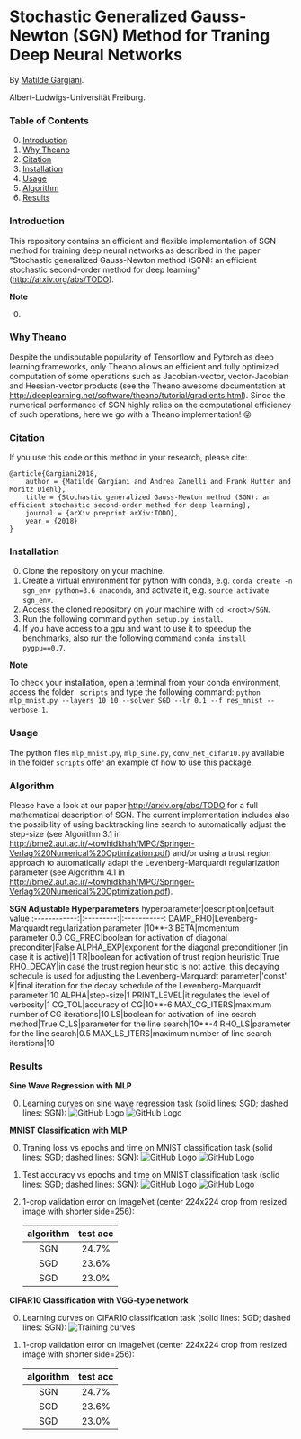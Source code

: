 # Stochastic Generalized Gauss-Newton (SGN) Method for Traning Deep Neural Networks

By [Matilde Gargiani](https://scholar.google.com/citations?user=gejXFzwAAAAJ&hl=en).

Albert-Ludwigs-Universität Freiburg.

### Table of Contents
0. [Introduction](#introduction)
0. [Why Theano](#why-theano)
0. [Citation](#citation)
0. [Installation](#installation)
0. [Usage](#usage)
0. [Algorithm](#algorithm)
0. [Results](#results)

### Introduction
This repository contains an efficient and flexible implementation of SGN method for training deep neural networks as described in the paper "Stochastic generalized Gauss-Newton method (SGN): an efficient stochastic second-order method for deep learning" (http://arxiv.org/abs/TODO). 

**Note**

0. 

### Why Theano  
Despite the undisputable popularity of Tensorflow and Pytorch as deep learning frameworks, only Theano allows an efficient and fully optimized computation of some operations such as Jacobian-vector, vector-Jacobian and Hessian-vector products (see the Theano awesome documentation at http://deeplearning.net/software/theano/tutorial/gradients.html). Since the numerical performance of SGN highly relies on the computational efficiency of such operations, here we go with a Theano implementation! :stuck_out_tongue_winking_eye:

### Citation
If you use this code or this method in your research, please cite:


	@article{Gargiani2018,
		author = {Matilde Gargiani and Andrea Zanelli and Frank Hutter and Moritz Diehl},
		title = {Stochastic generalized Gauss-Newton method (SGN): an efficient stochastic second-order method for deep learning},
		journal = {arXiv preprint arXiv:TODO},
		year = {2018}
	}
	
### Installation
0. Clone the repository on your machine.
0. Create a virtual environment for python with conda, e.g. ```conda create -n sgn_env python=3.6 anaconda```, and activate it, e.g.  ```source activate sgn_env```.
0. Access the cloned repository on your machine with ```cd <root>/SGN```.
0. Run the following command ```python setup.py install```.
0. If you have access to a gpu and want to use it to speedup the benchmarks, also run the following command ```conda install pygpu==0.7```.


**Note**

To check your installation, open a terminal from your conda environment, access the folder ``` scripts``` and type the following command: 
```python mlp_mnist.py --layers 10 10 --solver SGD --lr 0.1 --f res_mnist --verbose 1```.


### Usage

The python files ```mlp_mnist.py```, ```mlp_sine.py```, ```conv_net_cifar10.py``` available in the folder ```scripts``` offer an example of how to use this package. 

### Algorithm
Please have a look at our paper http://arxiv.org/abs/TODO for a full mathematical description of SGN. The current implementation includes also the possibility of using backtracking line search to automatically adjust the step-size (see Algorithm 3.1 in http://bme2.aut.ac.ir/~towhidkhah/MPC/Springer-Verlag%20Numerical%20Optimization.pdf) and/or using a trust region approach to automatically adapt the Levenberg-Marquardt regularization parameter (see Algorithm 4.1 in http://bme2.aut.ac.ir/~towhidkhah/MPC/Springer-Verlag%20Numerical%20Optimization.pdf). 

**SGN Adjustable Hyperparameters**
hyperparameter|description|default value
:------------:|:---------:|:-----------:
DAMP_RHO|Levenberg-Marquardt regularization parameter |10**-3
BETA|momentum parameter|0.0
CG_PREC|boolean for activation of diagonal preconditer|False
ALPHA_EXP|exponent for the diagonal preconditioner (in case it is active)|1
TR|boolean for activation of trust region heuristic|True
RHO_DECAY|in case the trust region heuristic is not active, this decaying schedule is used for adjusting the Levenberg-Marquardt parameter|'const'
K|final iteration for the decay schedule of the Levenberg-Marquardt parameter|10
ALPHA|step-size|1
PRINT_LEVEL|it regulates the level of verbosity|1
CG_TOL|accuracy of CG|10**-6
MAX_CG_ITERS|maximum number of CG iterations|10
LS|boolean for activation of line search method|True
C_LS|parameter for the line search|10**-4
RHO_LS|parameter for the line search|0.5
MAX_LS_ITERS|maximum number of line search iterations|10

### Results
**Sine Wave Regression with MLP**

0. Learning curves on sine wave regression task (solid lines: SGD; dashed lines: SGN):
	![GitHub Logo](/figures/sine_loss_epochs.svg)
	![GitHub Logo](/figures/sine_loss_time.svg)
	
**MNIST Classification with MLP**

0. Traning loss vs epochs and time on MNIST classification task (solid lines: SGD; dashed lines: SGN):
	![GitHub Logo](/figures/mnist_loss_epochs.svg)
	![GitHub Logo](/figures/mnist_loss_time.svg)
0. Test accuracy vs epochs and time on MNIST classification task (solid lines: SGD; dashed lines: SGN):
	![GitHub Logo](/figures/mnist_testacc_epochs.svg)
	![GitHub Logo](/figures/mnist_testacc_time.svg)
	

0. 1-crop validation error on ImageNet (center 224x224 crop from resized image with shorter side=256):

	algorithm|test acc
	:---:|:---:
	SGN|24.7%
	SGD|23.6%
	SGD|23.0%
	
**CIFAR10 Classification with VGG-type network**

0. Learning curves on CIFAR10 classification task (solid lines: SGD; dashed lines: SGN):
	![Training curves](https://cloud.githubusercontent.com/assets/11435359/13046277/e904c04c-d412-11e5-9260-efc5b8301e2f.jpg)

0. 1-crop validation error on ImageNet (center 224x224 crop from resized image with shorter side=256):

	algorithm|test acc
	:---:|:---:
	SGN|24.7%
	SGD|23.6%
	SGD|23.0%
